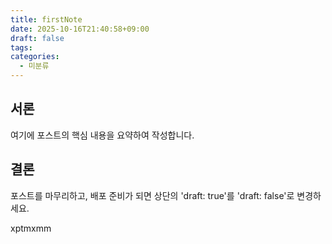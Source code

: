 ```yaml
---
title: firstNote
date: 2025-10-16T21:40:58+09:00
draft: false
tags:
categories:
  - 미분류
---
```


## 서론

여기에 포스트의 핵심 내용을 요약하여 작성합니다.



## 결론

포스트를 마무리하고, 배포 준비가 되면 상단의 'draft: true'를 'draft: false'로 변경하세요.


xptmxmm